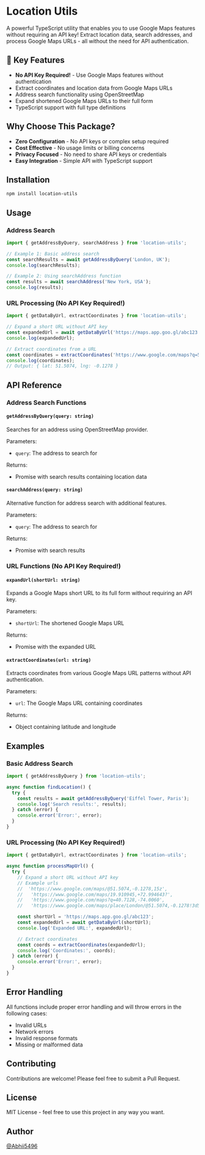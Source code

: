 # Location Utils

A powerful TypeScript utility that enables you to use Google Maps features without requiring an API key! Extract location data, search addresses, and process Google Maps URLs - all without the need for API authentication.

## 🌟 Key Features

- **No API Key Required!** - Use Google Maps features without authentication
- Extract coordinates and location data from Google Maps URLs
- Address search functionality using OpenStreetMap
- Expand shortened Google Maps URLs to their full form
- TypeScript support with full type definitions

## Why Choose This Package?

- **Zero Configuration** - No API keys or complex setup required
- **Cost Effective** - No usage limits or billing concerns
- **Privacy Focused** - No need to share API keys or credentials
- **Easy Integration** - Simple API with TypeScript support

## Installation

```bash
npm install location-utils
```

## Usage

### Address Search

```typescript
import { getAddressByQuery, searchAddress } from 'location-utils';

// Example 1: Basic address search
const searchResults = await getAddressByQuery('London, UK');
console.log(searchResults);

// Example 2: Using searchAddress function
const results = await searchAddress('New York, USA');
console.log(results);
```

### URL Processing (No API Key Required!)

```typescript
import { getDataByUrl, extractCoordinates } from 'location-utils';

// Expand a short URL without API key
const expandedUrl = await getDataByUrl('https://maps.app.goo.gl/abc123');
console.log(expandedUrl);

// Extract coordinates from a URL
const coordinates = extractCoordinates('https://www.google.com/maps?q=51.5074,-0.1278');
console.log(coordinates);
// Output: { lat: 51.5074, lng: -0.1278 }
```

## API Reference

### Address Search Functions

#### `getAddressByQuery(query: string)`
Searches for an address using OpenStreetMap provider.

Parameters:
- `query`: The address to search for

Returns:
- Promise with search results containing location data

#### `searchAddress(query: string)`
Alternative function for address search with additional features.

Parameters:
- `query`: The address to search for

Returns:
- Promise with search results

### URL Functions (No API Key Required!)

#### `expandUrl(shortUrl: string)`
Expands a Google Maps short URL to its full form without requiring an API key.

Parameters:
- `shortUrl`: The shortened Google Maps URL

Returns:
- Promise with the expanded URL

#### `extractCoordinates(url: string)`
Extracts coordinates from various Google Maps URL patterns without API authentication.

Parameters:
- `url`: The Google Maps URL containing coordinates

Returns:
- Object containing latitude and longitude

## Examples

### Basic Address Search

```typescript
import { getAddressByQuery } from 'location-utils';

async function findLocation() {
  try {
    const results = await getAddressByQuery('Eiffel Tower, Paris');
    console.log('Search results:', results);
  } catch (error) {
    console.error('Error:', error);
  }
}
```

### URL Processing (No API Key Required!)


```typescript
import { getDataByUrl, extractCoordinates } from 'location-utils';

async function processMapUrl() {
  try {
    // Expand a short URL without API key
    // Example urls 
    //  'https://www.google.com/maps/@51.5074,-0.1278,15z',
    //   'https://www.google.com/maps/19.910945,+72.994643?',
    //   'https://www.google.com/maps?q=40.7128,-74.0060',
    //   'https://www.google.com/maps/place/London/@51.5074,-0.1278!3d51.5074!4d-0.1278'

    const shortUrl = 'https://maps.app.goo.gl/abc123';
    const expandedUrl = await getDataByUrl(shortUrl);
    console.log('Expanded URL:', expandedUrl);

    // Extract coordinates
    const coords = extractCoordinates(expandedUrl);
    console.log('Coordinates:', coords);
  } catch (error) {
    console.error('Error:', error);
  }
}
```

## Error Handling

All functions include proper error handling and will throw errors in the following cases:
- Invalid URLs
- Network errors
- Invalid response formats
- Missing or malformed data

## Contributing

Contributions are welcome! Please feel free to submit a Pull Request.

## License

MIT License - feel free to use this project in any way you want.

## Author

[@Abhii5496](https://github.com/Abhii5496)

